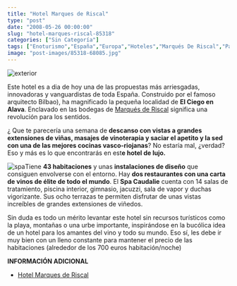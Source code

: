 ```yaml
---
title: "Hotel Marques de Riscal"
type: "post"
date: "2008-05-26 00:00:00"
slug: "hotel-marques-riscal-85318"
categories: ["Sin Categoría"]
tags: ["Enoturismo","España","Europa","Hoteles","Marqués De Riscal","País Vasco"]
image: "post-images/85318-68085.jpg"
---
```


![exterior](post-images/85318-68085.jpg "exterior")

Este hotel es a dia de hoy una de las propuestas más arriesgadas, innovadoras y vanguardistas de toda España. Construido por el famoso arquitecto [](/wp-content/uploads/2008/05/85318-68088.jpg) Bilbao), ha magnificado la pequeña localidad de **El Ciego en Alava**. Enclavado en las bodegas de [Marqués de Riscal](http://www.marquesderiscal.com/index.php) significa una revolución para los sentidos.

¿ Que te parecería una semana de **descanso con vistas a grandes extensiones de viñas, masajes de vinoterapia y saciar el apetito y la sed con una de las mejores cocinas vasco-riojanas**? No estaría mal, ¿verdad? Eso y más es lo que encontrarás en est**e hotel de lujo.**

![spa](post-images/85318-68086.jpg "spa")Tiene **43 habitaciones** y unas **instalaciones de diseño** que consiguen envolverse con el entorno. Hay **dos restaurantes con una carta de vinos de élite de todo el mundo**. El **Spa Caudalie** cuenta con 14 salas de tratamiento, piscina interior, gimnasio, jacuzzi, sala de vapor y duchas vigorizante. Sus ocho terrazas te permiten disfrutar de unas vistas increíbles de grandes extensiones de viñedos.

  
Sin duda es todo un mérito levantar este hotel sin recursos turísticos como la playa, montañas o una urbe importante, inspirándose en la bucólica idea de un hotel para los amantes del vino y todo su mundo. Eso sí, les debe ir muy bien con un lleno constante para mantener el precio de las habitaciones (alrededor de los 700 euros habitación/noche)

**INFORMACIÓN ADICIONAL**

- [Hotel Marques de Riscal](http://www.starwoodhotels.com/luxury/property/overview/index.html?propertyID=1539)